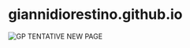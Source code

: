 # giannidiorestino.github.io
![GP](giannidiorestino.github.io/docs/pistone.jpeg)
TENTATIVE NEW PAGE
